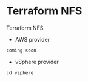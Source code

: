 # Terraform NFS
Terraform NFS

- AWS provider
```
coming soon
```
- vSphere provider
```
cd vsphere
```
